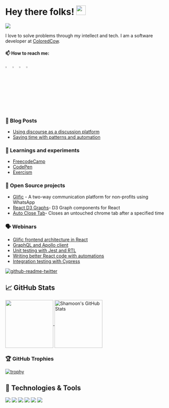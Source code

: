 # Hey there folks! <img src="https://raw.githubusercontent.com/MartinHeinz/MartinHeinz/master/wave.gif" width="30px">


![](https://visitor-badge.glitch.me/badge?page_id=mdshamoon.mdshamoon)

I love to solve problems through my intellect and tech. I am a software developer at <a href="https://coloredcow.com?utm_source=github&utm_medium=mdshamoon">ColoredCow</a>.


  #### 📫 How to reach me:   
  
  [<img src="https://img.icons8.com/color/48/000000/twitter.png" width="3.5%"/>](https://twitter.com/adab_e_shamoon)
  [<img src="https://img.icons8.com/color/48/000000/linkedin.png" width="3.5%"/>](https://www.linkedin.com/in/mohd-shamoon-4aa7a513b/)
  [<img src="https://img.icons8.com/fluent/48/000000/instagram-new.png" width="3.5%"/>](https://www.instagram.com/mohd_shamoon)
  <a href="mailto:mohd.shamoon@coloredcow.com"> <img src="https://img.icons8.com/fluent/48/000000/gmail.png" width="3.5%"/> </a>



### :newspaper: Blog Posts

- [Using discourse as a discussion platform](https://coloredcow.com/using-discourse-as-a-discussion-platform/)
- [Saving time with patterns and automation](https://coloredcow.com/saving-time-with-patterns-and-automation/)


### 🧪 Learnings and experiments

- [FreecodeCamp](https://www.freecodecamp.org/mdshamoon)
- [CodePen](https://codepen.io/mdshamoon)
- [Exercism](https://exercism.org/profiles/mdshamoon)

### :blue_book: Open Source projects

- [Glific](https://github.com/glific/glific-frontend) - A two-way communication platform for non-profits using WhatsApp
- [React D3 Graphs](https://github.com/mdshamoon/react-d3-graphs)- D3 Graph components for React 
- [Auto Close Tab](https://github.com/mdshamoon/auto-close-tab)- Closes an untouched chrome tab after a specified time

### 🗣️ Webinars

- [Glific frontend architecture in React](https://www.youtube.com/watch?v=rm8I1Yn4Ehk)
- [GraphQL and Apollo client](https://www.youtube.com/watch?v=QbBRvNaYL-I)
- [Unit testing with Jest and RTL](https://www.youtube.com/watch?v=l0GBD6j4ZOQ)
- [Writing better React code with automations](https://www.youtube.com/watch?v=-EU3wj8gRfo)
- [Integration testing with Cypress](https://www.youtube.com/watch?v=RQPEipPaU0k)


[![github-readme-twitter](https://github-readme-twitter.gazf.vercel.app/api?id=Tech_e_moon&layout=wide)](https://twitter.com/Tech_e_moon)

## &#x1f4c8; GitHub Stats

<a href="https://github.com/mdshamoon/mdshamoon">
  <img align="center" height="150px" src="https://github-readme-stats.vercel.app/api/top-langs/?username=mdshamoon&hide=java,CSS,html&theme=vue&langs_count=8&layout=compact" />
</a>


<a href="https://github.com/mdshamoon/mdshamoon">
  <img align="center" height="150px" src="https://github-readme-stats.vercel.app/api?username=mdshamoon&show_icons=true&hide=stars&line_height=27&count_private=true&theme=vue" alt="Shamoon's GitHub Stats" />
</a>

### 🏆 GitHub Trophies

[![trophy](https://github-profile-trophy.vercel.app/?username=mdshamoon&margin-w=15)](https://github.com/mdshamoon/github-profile-trophy)


## 🔧 Technologies & Tools
![](https://img.shields.io/badge/Editor-VScode-informational?style=flat&logo=visual-studio-code&logoColor=white&color=2bbc8a)
![](https://badges.aleen42.com/src/javascript.svg)
![](https://badges.aleen42.com/src/typescript.svg)
![](https://badges.aleen42.com/src/react.svg)
![](https://badges.aleen42.com/src/jest_1.svg)
![](https://img.shields.io/badge/Code-Laravel-informational?style=flat&logo=laravel&logoColor=white&color=2bbc8a)








<!-- Resources -->
<!-- Icons: https://simpleicons.org/ -->
<!-- GitHub Stats: https://github.com/anuraghazra/github-readme-stats -->
<!-- Emojis: https://emojipedia.org/emoji/ -->
<!-- HTML Emojis: https://www.fileformat.info/index.htm -->
<!-- Shields: https://shields.io/ -->
<!-- Awesome GitHub Profile README: https://github.com/abhisheknaiidu/awesome-github-profile-readme -->
